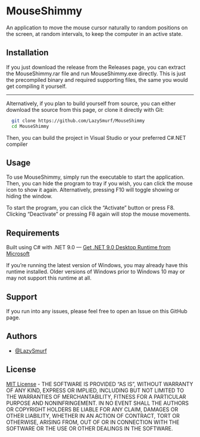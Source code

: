 # MouseShimmy

An application to move the mouse cursor naturally to random positions on the screen, at random intervals, to keep the computer in an active state.

## Installation

If you just download the release from the Releases page, you can extract the MouseShimmy.rar file and run MouseShimmy.exe directly. This is just the precompiled binary and required supporting files, the same you would get compiling it yourself.

----

Alternatively, if you plan to build yourself from source, you can either download the source from this page, or clone it directly with Git:

```bash
  git clone https://github.com/LazySmurf/MouseShimmy
  cd MouseShimmy
```

Then, you can build the project in Visual Studio or your preferred C#.NET compiler

## Usage

To use MouseShimmy, simply run the executable to start the application. Then, you can hide the program to tray if you wish, you can click the mouse icon to show it again. Alternatively, pressing F10 will toggle showing or hiding the window. 

To start the program, you can click the “Activate” button or press F8. Clicking “Deactivate” or pressing F8 again will stop the mouse movements. 

## Requirements

Built using C# with .NET 9.0 — 
[Get .NET 9.0 Desktop Runtime from Microsoft](https://dotnet.microsoft.com/en-us/download/dotnet/9.0)

If you’re running the latest version of Windows, you may already have this runtime installed. Older versions of Windows prior to Windows 10 may or may not support this runtime at all.

## Support

If you run into any issues, please feel free to open an Issue on this GitHub page.


## Authors

- [@LazySmurf](https://www.github.com/LazySmurf)


## License

[MIT License](https://choosealicense.com/licenses/mit/) - THE SOFTWARE IS PROVIDED “AS IS”, WITHOUT WARRANTY OF ANY KIND, EXPRESS OR IMPLIED, INCLUDING BUT NOT LIMITED TO THE WARRANTIES OF MERCHANTABILITY, FITNESS FOR A PARTICULAR PURPOSE AND NONINFRINGEMENT. IN NO EVENT SHALL THE AUTHORS OR COPYRIGHT HOLDERS BE LIABLE FOR ANY CLAIM, DAMAGES OR OTHER LIABILITY, WHETHER IN AN ACTION OF CONTRACT, TORT OR OTHERWISE, ARISING FROM, OUT OF OR IN CONNECTION WITH THE SOFTWARE OR THE USE OR OTHER DEALINGS IN THE SOFTWARE.

